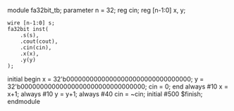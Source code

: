 module fa32bit_tb;
	parameter n = 32;
	reg cin;
	reg [n-1:0] x, y;
	
	wire [n-1:0] s;
	fa32bit inst(
		.s(s),
		.cout(cout),
		.cin(cin),
		.x(x),
		.y(y)
	);

initial begin
	x = 32'b00000000000000000000000000000000;
	y = 32'b00000000000000000000000000000000;
	cin = 0;
	end
	always #10 x = x+1;
	always #10 y = y+1;
	always #40 cin = ~cin;
	initial #500 $finish;
endmodule
